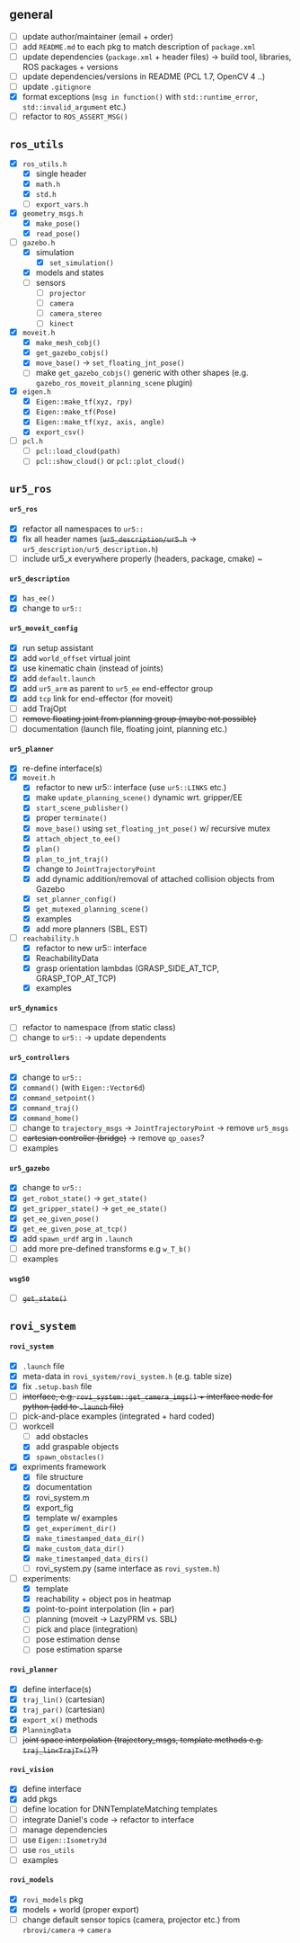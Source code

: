 ## general

- [ ] update author/maintainer (email + order)
- [ ] add `README.md` to each pkg to match description of `package.xml`
- [ ] update dependencies (`package.xml` + header files) → build tool, libraries, ROS packages + versions
- [ ] update dependencies/versions in README (PCL 1.7, OpenCV 4 ..)
- [ ] update `.gitignore`
- [x] format exceptions (`msg in function()` with `std::runtime_error`, `std::invalid_argument` etc.)
- [ ] refactor to `ROS_ASSERT_MSG()`

## `ros_utils`

- [x] `ros_utils.h`
	- [x] single header
	- [x] `math.h`
	- [x] `std.h`
	- [ ] `export_vars.h`
- [x] `geometry_msgs.h`
	- [x] `make_pose()`
	- [x] `read_pose()`
- [ ] `gazebo.h`
	- [x] simulation
		- [x] `set_simulation()`
	- [x] models and states
	- [ ] sensors
		- [ ] `projector`
		- [ ] `camera`
		- [ ] `camera_stereo`
		- [ ] `kinect`
- [x] `moveit.h`
	- [x] `make_mesh_cobj()`
	- [x] `get_gazebo_cobjs()`
	- [x] `move_base()` → `set_floating_jnt_pose()`
	- [ ] make `get_gazebo_cobjs()` generic with other shapes (e.g. `gazebo_ros_moveit_planning_scene` plugin) 
- [x] `eigen.h`
	- [x] `Eigen::make_tf(xyz, rpy)`
	- [x] `Eigen::make_tf(Pose)`
	- [x] `Eigen::make_tf(xyz, axis, angle)`
	- [x] `export_csv()`
- [ ] `pcl.h`
	- [ ] `pcl::load_cloud(path)`
	- [ ] `pcl::show_cloud()` or `pcl::plot_cloud()`

## `ur5_ros`

#### `ur5_ros`

- [x] refactor all namespaces to `ur5::`
- [x] fix all header names (~~`ur5_description/ur5.h`~~ → `ur5_description/ur5_description.h`)
- [ ] include ur5_x everywhere properly (headers, package, cmake)
~
#### `ur5_description`

- [x] `has_ee()`
- [x] change to `ur5::`

#### `ur5_moveit_config`

- [x] run setup assistant
- [x] add `world_offset` virtual joint
- [x] use kinematic chain (instead of joints)
- [x] add `default.launch`
- [x] add `ur5_arm` as parent to `ur5_ee` end-effector group
- [x] add `tcp` link for end-effector (for moveit)
- [ ] add TrajOpt
- [ ] ~~remove floating joint from planning group (maybe not possible)~~
- [ ] documentation (launch file, floating joint, planning etc.)

#### `ur5_planner`

- [x] re-define interface(s)
- [x] `moveit.h`
	- [x] refactor to new ur5:: interface (use `ur5::LINKS` etc.)
	- [x] make `update_planning_scene()` dynamic wrt. gripper/EE
	- [x] `start_scene_publisher()`
	- [x] proper `terminate()`
	- [x] `move_base()` using `set_floating_jnt_pose()` w/ recursive mutex
	- [x] `attach_object_to_ee()`
	- [x] `plan()`
	- [x] `plan_to_jnt_traj()`
	- [x] change to `JointTrajectoryPoint`
	- [x] add dynamic addition/removal of attached collision objects from Gazebo
	- [x] `set_planner_config()`
	- [x] `get_mutexed_planning_scene()`
	- [x] examples
	- [x] add more planners (SBL, EST)
- [ ] `reachability.h`
	- [x] refactor to new ur5:: interface
	- [x] ReachabilityData
	- [x] grasp orientation lambdas (GRASP_SIDE_AT_TCP, GRASP_TOP_AT_TCP)
	- [x] examples

#### `ur5_dynamics`

- [ ] refactor to namespace (from static class)
- [ ] change to `ur5::` → update dependents

#### `ur5_controllers`

- [x] change to `ur5::`
- [x] `command()` (with `Eigen::Vector6d`)
- [x] `command_setpoint()`
- [x] `command_traj()`
- [x] `command_home()`
- [ ] change to `trajectory_msgs` → `JointTrajectoryPoint` → remove `ur5_msgs`
- [ ] ~~cartesian controller (bridge)~~ → remove `qp_oases`?
- [ ] examples

#### `ur5_gazebo`

- [x] change to `ur5::`
- [x] `get_robot_state()` → `get_state()`
- [x] `get_gripper_state()` → `get_ee_state()`
- [x] `get_ee_given_pose()`
- [x] `get_ee_given_pose_at_tcp()`
- [x] add `spawn_urdf` arg in `.launch`
- [ ] add more pre-defined transforms e.g `w_T_b()`
- [ ] examples

#### `wsg50`

- [ ] ~~`get_state()`~~

## `rovi_system`

#### `rovi_system`

- [x] `.launch` file
- [x] meta-data in `rovi_system/rovi_system.h` (e.g. table size)
- [x] fix `.setup.bash` file
- [ ] ~~interface, e.g. `rovi_system::get_camera_imgs()` + interface node for python (add to `.launch` file)~~
- [ ] pick-and-place examples (integrated + hard coded)
- [ ] workcell
	- [ ] add obstacles
	- [x] add graspable objects
	- [x] `spawn_obstacles()`
- [x] expriments framework
	- [x] file structure
	- [x] documentation
	- [x] rovi_system.m
	- [x] export_fig
	- [x] template w/ examples
	- [x] `get_experiment_dir()`
	- [x] `make_timestamped_data_dir()`
	- [x] `make_custom_data_dir()`
	- [x] `make_timestamped_data_dirs()`
	- [ ] rovi_system.py (same interface as `rovi_system.h`)
- [ ] experiments:
	- [x] template
	- [x] reachability + object pos in heatmap
	- [x] point-to-point interpolation (lin + par)
	- [ ] planning (moveit → LazyPRM vs. SBL)
	- [ ] pick and place (integration)
	- [ ] pose estimation dense
	- [ ] pose estimation sparse

#### `rovi_planner`

- [x] define interface(s)
- [x] `traj_lin()` (cartesian)
- [x] `traj_par()` (cartesian)
- [x] `export_x()` methods
- [x] `PlanningData`
- [ ] ~~joint space interpolation (trajectory_msgs, template methods e.g. `traj_lin<TrajT>()`?)~~

#### `rovi_vision`

- [x] define interface
- [x] add pkgs
- [ ] define location for DNNTemplateMatching templates
- [ ] integrate Daniel's code → refactor to interface
- [ ] manage dependencies
- [ ] use `Eigen::Isometry3d`
- [ ] use `ros_utils`
- [ ] examples

#### `rovi_models`

- [x] `rovi_models` pkg
- [x] models + world (proper export)
- [ ] change default sensor topics (camera, projector etc.) from `rbrovi/camera` → `camera`
